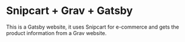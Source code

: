 # Snipcart + Grav + Gatsby

This is a Gatsby website, it uses Snipcart for e-commerce and gets the product information from a Grav website.